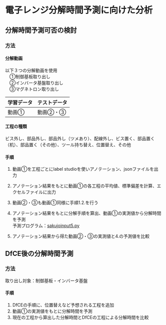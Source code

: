 # 電子レンジ分解時間予測に向けた分析  
## 分解時間予測可否の検討
### 方法  
#### 分解動画
以下３つの分解動画を使用  
　①制御基板取り出し  
　②インバータ基盤取り出し  
　③マグネトロン取り出し

|  学習データ  |  テストデータ  |
| ---- | ---- |
|  動画①  |  動画②・③  |

#### 工程の種類 
ビス外し、部品外し、部品外し（ツメあり）、配線外し、ビス置く、部品置く（机）、部品置く（その他）、ツール持ち替え、位置替え、その他

#### 手順
1. 動画①を工程ごとにlabel studioを使いアノテーション、jsonファイルを出力
2. アノテーション結果をもとに動画①の各工程の平均値、標準偏差を計算、エクセルファイルに出力
3. 動画②・③も動画①同様に手順1.2.を行う
4. アノテーション結果をもとに分解手順を算出、動画①の実測値から分解時間を予測  
   予測プログラム：[sakujoinput5.py](sakujoinput5.py)
   
6. アノテーション結果から得た動画②・③の実測値と4.の予測値を比較

## DfCE後の分解時間予測
### 方法
取り出し対象：制御基板・インバータ基盤

#### 手順
1. DfCEの手順に、位置替えなど予想される工程を追加
2. 動画①の実測値をもとに分解時間を予測
3. 現在の工程から算出した分解時間とDfCEの工程による分解時間を比較

